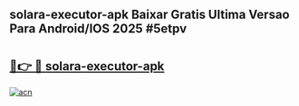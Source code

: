 ## solara-executor-apk Baixar Gratis Ultima Versao Para Android/IOS 2025 #5etpv

# <h2><a href="https://ainizakaria.my?title=solara-executor-apk&ref=20M">🔗👉 🔴 solara-executor-apk</a></h2>

[![acn](https://github.com/user-attachments/assets/0f9c940e-d8b0-45ae-aac7-cd30a18b3e1c)](https://ainizakaria.my?title=solara-executor-apk&ref=20M)

